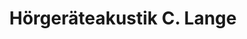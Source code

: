 ---
title: "Hörgeräteakustik C. Lange"
url: /northeim/hoergeraeteakustik-c-lange/
shop: Hörgeräte
---